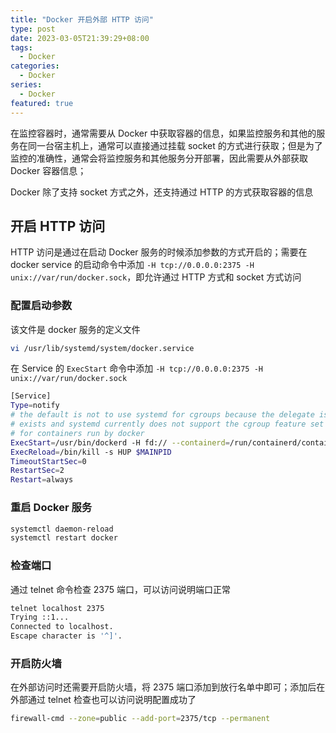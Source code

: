 ```yaml
---
title: "Docker 开启外部 HTTP 访问"
type: post
date: 2023-03-05T21:39:29+08:00
tags:
  - Docker
categories:
  - Docker
series:
  - Docker
featured: true
---
```


在监控容器时，通常需要从 Docker 中获取容器的信息，如果监控服务和其他的服务在同一台宿主机上，通常可以直接通过挂载 socket 的方式进行获取；但是为了监控的准确性，通常会将监控服务和其他服务分开部署，因此需要从外部获取 Docker 容器信息；

Docker 除了支持 socket 方式之外，还支持通过 HTTP 的方式获取容器的信息

## 开启 HTTP 访问

HTTP 访问是通过在启动 Docker 服务的时候添加参数的方式开启的；需要在 docker service 的启动命令中添加 `-H tcp://0.0.0.0:2375 -H unix://var/run/docker.sock`，即允许通过 HTTP 方式和 socket 方式访问

### 配置启动参数

该文件是 docker 服务的定义文件

```bash
vi /usr/lib/systemd/system/docker.service
```

在 Service 的 `ExecStart` 命令中添加 `-H tcp://0.0.0.0:2375 -H unix://var/run/docker.sock`

```bash
[Service]
Type=notify
# the default is not to use systemd for cgroups because the delegate issues still
# exists and systemd currently does not support the cgroup feature set required
# for containers run by docker
ExecStart=/usr/bin/dockerd -H fd:// --containerd=/run/containerd/containerd.sock -H tcp://0.0.0.0:2375 -H unix://var/run/docker.sock
ExecReload=/bin/kill -s HUP $MAINPID
TimeoutStartSec=0
RestartSec=2
Restart=always
```

### 重启 Docker 服务

```bash
systemctl daemon-reload
systemctl restart docker
```

### 检查端口

通过 telnet 命令检查 2375 端口，可以访问说明端口正常

```bash
telnet localhost 2375
Trying ::1...
Connected to localhost.
Escape character is '^]'.
```

### 开启防火墙

在外部访问时还需要开启防火墙，将 2375 端口添加到放行名单中即可；添加后在外部通过 telnet 检查也可以访问说明配置成功了

```bash
firewall-cmd --zone=public --add-port=2375/tcp --permanent
```
